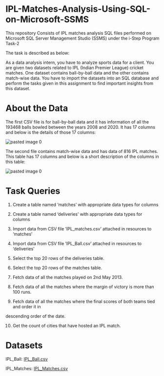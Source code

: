 # IPL-Matches-Analysis-Using-SQL-on-Microsoft-SSMS
This repository Consists of IPL matches analysis SQL files performed on Microsoft SQL Server Management Studio (SSMS) under the i-Step Program Task-2

The task is described as below:

As a data analysis intern, you have to analyze sports data for a client. You are given two datasets related to IPL (Indian Premier League) cricket matches. One dataset contains ball-by-ball data and the other contains match-wise data. You have to import the datasets into an SQL database and perform the tasks given in this assignment to find important insights from this dataset.

# About the Data

The first CSV file is for ball-by-ball data and it has information of all the 193468 balls bowled between the years 2008 and 2020. It has 17 columns and below is the details of those 17 columns:

![pasted image 0](https://user-images.githubusercontent.com/92246789/179756257-1753f647-509a-407f-97bb-88174f7904c4.png)

The second file contains match-wise data and has data of 816 IPL matches. This table has 17 columns and below is a short description of the columns in this table:

![pasted image 0](https://user-images.githubusercontent.com/92246789/179756333-a0f0e953-cc3b-4cef-8eb7-91b04206c463.png)

# Task Queries

1. Create a table named ‘matches’ with appropriate data types for columns

2. Create a table named ‘deliveries’ with appropriate data types for columns

3. Import data from CSV file ’IPL_matches.csv’ attached in resources to ‘matches’

4. Import data from CSV file ’IPL_Ball.csv’ attached in resources to ‘deliveries’

5. Select the top 20 rows of the deliveries table.

6. Select the top 20 rows of the matches table.

7. Fetch data of all the matches played on 2nd May 2013.

8. Fetch data of all the matches where the margin of victory is more than 100 runs.

9. Fetch data of all the matches where the final scores of both teams tied and order it in

descending order of the date.

10. Get the count of cities that have hosted an IPL match.

# Datasets

IPL_Ball: [IPL_Ball.csv](https://drive.google.com/file/d/1It3JnQPpNHCHoZyB6xLyTCP6prrzE3p-/view)

IPL_Matches: [IPL_Matches.csv](https://drive.google.com/file/d/18GFAORe6kWU6UQxNXSgoOofR9h8dZ7wU/view)
